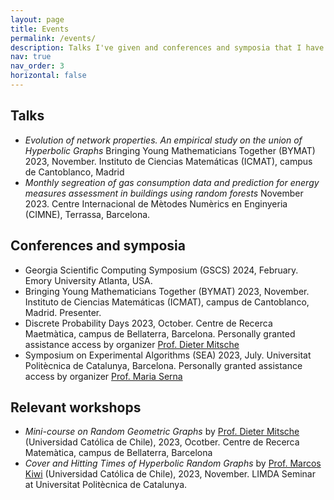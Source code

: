 ```yaml
---
layout: page
title: Events
permalink: /events/
description: Talks I've given and conferences and symposia that I have attended
nav: true
nav_order: 3
horizontal: false
---
```


## Talks

- *Evolution of network properties. An empirical study on the union of Hyperbolic Graphs* Bringing Young Mathematicians Together (BYMAT) 2023, November. Instituto de Ciencias Matemáticas (ICMAT), campus de Cantoblanco, Madrid
- *Monthly segreation of gas consumption data and prediction for energy measures assessment in buildings using random forests* November 2023. Centre Internacional de Mètodes Numèrics en Enginyeria (CIMNE), Terrassa, Barcelona.

## Conferences and symposia

- Georgia Scientific Computing Symposium (GSCS) 2024, February. Emory University Atlanta, USA.
- Bringing Young Mathematicians Together (BYMAT) 2023, November. Instituto de Ciencias Matemáticas (ICMAT), campus de Cantoblanco, Madrid. Presenter.
- Discrete Probability Days 2023, October. Centre de Recerca Maetmàtica, campus de Bellaterra, Barcelona. Personally granted assistance access by organizer [Prof. Dieter Mitsche](https://www.mat.uc.cl/personas/perfil/dieter.mitsche)
- Symposium on Experimental Algorithms (SEA) 2023, July. Universitat Politècnica de Catalunya, Barcelona. Personally granted assistance access by organizer [Prof. Maria Serna](https://www.cs.upc.edu/~mjserna/)


## Relevant workshops

- *Mini-course on Random Geometric Graphs* by [Prof. Dieter Mitsche](https://www.mat.uc.cl/personas/perfil/dieter.mitsche) (Universidad Católica de Chile), 2023, Ocotber. Centre de Recerca Matemàtica, campus de Bellaterra, Barcelona
- *Cover and Hitting Times of Hyperbolic Random Graphs* by [Prof. Marcos Kiwi](https://www.dim.uchile.cl/~mkiwi/) (Universidad Católica de Chile), 2023, November. LIMDA Seminar at Universitat Politècnica de Catalunya.
